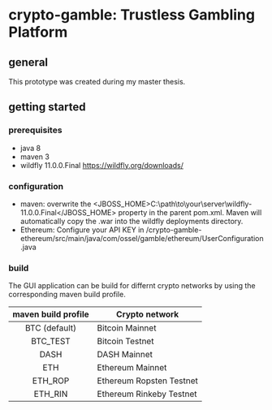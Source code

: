 # crypto-gamble: Trustless Gambling Platform

## general
This prototype was created during my master thesis.

## getting started

### prerequisites
- java 8
- maven 3 
- wildfly 11.0.0.Final <https://wildfly.org/downloads/>

### configuration
- maven: overwrite the <JBOSS_HOME>C:\path\to\your\server\wildfly-11.0.0.Final</JBOSS_HOME> property in the parent pom.xml. Maven will automatically copy the .war into the wildfly deployments directory.
- Ethereum: Configure your API KEY in /crypto-gamble-ethereum/src/main/java/com/ossel/gamble/ethereum/UserConfiguration.java


### build
The GUI application can be build for differnt crypto networks by using the corresponding maven build profile.  

| maven build profile | Crypto network           |
| :-----------------: | ------------------------ |
| BTC (default)       | Bitcoin Mainnet          |
| BTC_TEST            | Bitcoin Testnet          |
| DASH                | DASH Mainnet             |
| ETH                 | Ethereum Mainnet         |
| ETH_ROP             | Ethereum Ropsten Testnet |
| ETH_RIN             | Ethereum Rinkeby Testnet |
